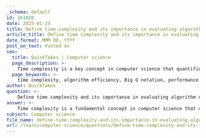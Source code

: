 ```yaml
---
_schema: default
id: 161020
date: 2025-01-24
title: Define time complexity and its importance in evaluating algorithm efficiency.
article_title: Define time complexity and its importance in evaluating algorithm efficiency.
date_format: MMM DD, YYYY
post_on_text: Posted on
seo:
  title: QuickTakes | Computer science
  page_description: >-
    Time complexity is a key concept in computer science that quantifies the time an algorithm takes to complete as a function of input size, expressed in Big O notation. It is important for evaluating algorithm efficiency, impacting performance measurement, scalability, resource allocation, and algorithm selection.
  page_keywords: >-
    time complexity, algorithm efficiency, Big O notation, performance measurement, scalability, resource allocation, algorithm selection, code reviews, theoretical insights, computational difficulty
author: QuickTakes
question: >-
    Define time complexity and its importance in evaluating algorithm efficiency.
answer: >-
    Time complexity is a fundamental concept in computer science that quantifies the amount of time an algorithm takes to complete as a function of the size of its input. It is typically expressed using Big O notation, which provides an upper bound on the running time, allowing us to understand how the execution time grows relative to the input size. For example, if an algorithm has a time complexity of $O(n)$, it means that the time taken by the algorithm increases linearly with the size of the input $n$.\n\n### Importance of Time Complexity in Evaluating Algorithm Efficiency\n\n1. **Performance Measurement**: Time complexity allows developers to evaluate and compare the performance of different algorithms. By analyzing how the running time increases with input size, one can determine which algorithm is more efficient for a given problem.\n\n2. **Scalability**: Understanding time complexity is crucial for designing algorithms that can handle large datasets. An algorithm that performs well with small inputs may become impractical with larger inputs if it has poor time complexity. For instance, an algorithm with exponential time complexity, such as $O(2^n)$, may be feasible for small $n$ but will become infeasible as $n$ grows.\n\n3. **Resource Allocation**: In software engineering, knowing the time complexity helps in resource planning and allocation. It informs decisions about hardware requirements and optimizations needed to ensure that applications run efficiently under expected loads.\n\n4. **Algorithm Selection**: When faced with multiple algorithms to solve a problem, time complexity provides a guideline for selecting the most appropriate one based on the expected input size and performance requirements. For example, sorting algorithms like quicksort and mergesort have time complexities of $O(n \log n)$, making them preferable for larger datasets compared to simpler algorithms like bubble sort, which has a time complexity of $O(n^2)$.\n\n5. **Code Reviews and Maintenance**: During code reviews, understanding the time complexity of algorithms helps teams assess the efficiency of the code. This knowledge is essential for maintaining and optimizing existing codebases, ensuring that they remain performant as requirements evolve.\n\n6. **Theoretical Insights**: Time complexity also provides insights into the theoretical limits of computation. It helps in classifying problems based on their computational difficulty, guiding researchers in the field of complexity theory.\n\nIn summary, time complexity is a critical metric for evaluating algorithm efficiency, influencing decisions in algorithm design, implementation, and optimization. By understanding and analyzing time complexity, developers can create more efficient software solutions that scale effectively with increasing data sizes.
subject: Computer science
file_name: define-time-complexity-and-its-importance-in-evaluating-algorithm-efficiency.md
url: /learn/computer-science/questions/define-time-complexity-and-its-importance-in-evaluating-algorithm-efficiency
---
```


&nbsp;